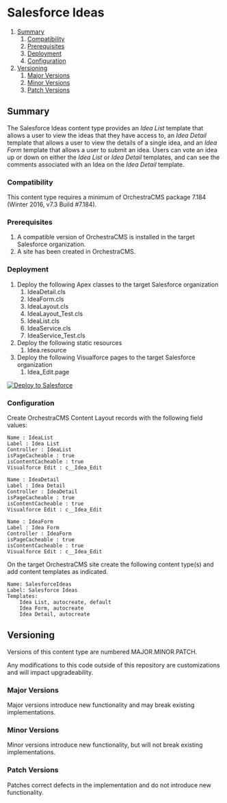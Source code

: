 # Salesforce Ideas

<!-- MarkdownTOC depth=3 -->

1. [Summary](#summary)
    1. [Compatibility](#compatibility)
    1. [Prerequisites](#prerequisites)
    1. [Deployment](#deployment)
    1. [Configuration](#configuration)
1. [Versioning](#versioning)
    1. [Major Versions](#major-versions)
    1. [Minor Versions](#minor-versions)
    1. [Patch Versions](#patch-versions)

<!-- /MarkdownTOC -->

<a name="summary"></a>
## Summary

The Salesforce Ideas content type provides an *Idea List* template that allows a user to view the ideas that they have
access to, an *Idea Detail* template that allows a user to view the details of a single idea, and an *Idea Form* template that allows a user to submit an idea. Users can vote an idea up or down on either the *Idea List* or *Idea Detail* templates, and can see the comments associated with an Idea on the *Idea Detail* template.

<a name="compatibility"></a>
### Compatibility

This content type requires a minimum of OrchestraCMS package 7.184 (Winter 2016, v7.3 Build #7.184).

<a name="prerequisites"></a>
### Prerequisites

1. A compatible version of OrchestraCMS is installed in the target Salesforce organization.
2. A site has been created in OrchestraCMS.

<a name="deployment"></a>
### Deployment

1. Deploy the following Apex classes to the target Salesforce organization
    1. IdeaDetail.cls
    2. IdeaForm.cls
    3. IdeaLayout.cls
    4. IdeaLayout_Test.cls
    5. IdeaList.cls
    6. IdeaService.cls
    7. IdeaService_Test.cls
2. Deploy the following static resources
    1. Idea.resource
3. Deploy the following Visualforce pages to the target Salesforce organization
    1. Idea_Edit.page

<a href="https://githubsfdeploy.herokuapp.com">
  <img alt="Deploy to Salesforce"
       src="https://raw.githubusercontent.com/afawcett/githubsfdeploy/master/deploy.png">
</a>

<a name="configuration"></a>
### Configuration

Create OrchestraCMS Content Layout records with the following field values:

```
Name : IdeaList
Label : Idea List
Controller : IdeaList
isPageCacheable : true
isContentCacheable : true
Visualforce Edit : c__Idea_Edit
```

```
Name : IdeaDetail
Label : Idea Detail
Controller : IdeaDetail
isPageCacheable : true
isContentCacheable : true
Visualforce Edit : c__Idea_Edit
```

```
Name : IdeaForm
Label : Idea Form
Controller : IdeaForm
isPageCacheable : true
isContentCacheable : true
Visualforce Edit : c__Idea_Edit
```

On the target OrchestraCMS site create the following content type(s) and add content templates as indicated.

```
Name: SalesforceIdeas
Label: Salesforce Ideas
Templates:
    Idea List, autocreate, default
    Idea Form, autocreate
    Idea Detail, autocreate
```

<a name="versioning"></a>
## Versioning

Versions of this content type are numbered MAJOR.MINOR.PATCH.

Any modifications to this code outside of this repository are customizations and will impact upgradeability.

<a name="major-versions"></a>
### Major Versions

Major versions introduce new functionality and may break existing implementations.

<a name="minor-versions"></a>
### Minor Versions

Minor versions introduce new functionality, but will not break existing implementations.

<a name="patch-versions"></a>
### Patch Versions

Patches correct defects in the implementation and do not introduce new functionality.
